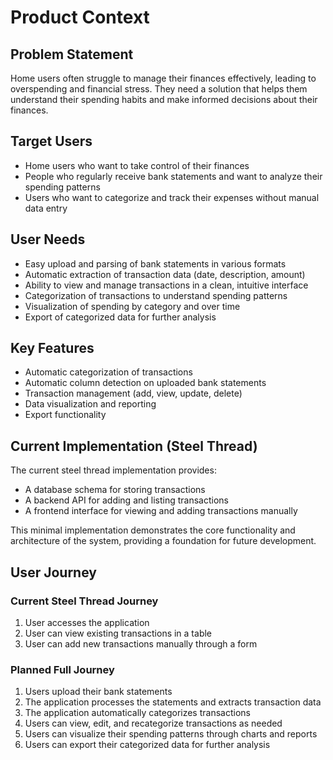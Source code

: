 # Product Context

## Problem Statement

Home users often struggle to manage their finances effectively, leading to overspending and financial stress. They need a solution that helps them understand their spending habits and make informed decisions about their finances.

## Target Users

- Home users who want to take control of their finances
- People who regularly receive bank statements and want to analyze their spending patterns
- Users who want to categorize and track their expenses without manual data entry

## User Needs

- Easy upload and parsing of bank statements in various formats
- Automatic extraction of transaction data (date, description, amount)
- Ability to view and manage transactions in a clean, intuitive interface
- Categorization of transactions to understand spending patterns
- Visualization of spending by category and over time
- Export of categorized data for further analysis

## Key Features

- Automatic categorization of transactions
- Automatic column detection on uploaded bank statements
- Transaction management (add, view, update, delete)
- Data visualization and reporting
- Export functionality

## Current Implementation (Steel Thread)

The current steel thread implementation provides:
- A database schema for storing transactions
- A backend API for adding and listing transactions
- A frontend interface for viewing and adding transactions manually

This minimal implementation demonstrates the core functionality and architecture of the system, providing a foundation for future development.

## User Journey

### Current Steel Thread Journey

1. User accesses the application
2. User can view existing transactions in a table
3. User can add new transactions manually through a form

### Planned Full Journey

1. Users upload their bank statements
2. The application processes the statements and extracts transaction data
3. The application automatically categorizes transactions
4. Users can view, edit, and recategorize transactions as needed
5. Users can visualize their spending patterns through charts and reports
6. Users can export their categorized data for further analysis
